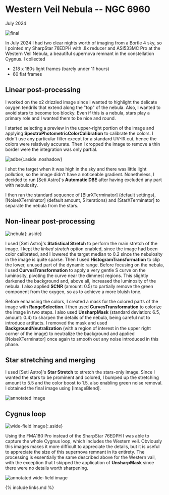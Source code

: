 # Western Veil Nebula -- NGC 6960

July 2024

![final](final.png)

In July 2024 I had two clear nights worth of imaging from a Bortle 4 sky, so I
pointed my SharpStar 76EDPH with .8x reducer and ASI533MC Pro at the Western
Veil Nebula, a beautiful supernova remnant in the constellation Cygnus. I
collected

* 218 x 180s light frames (barely under 11 hours)
* 60 flat frames

## Linear post-processing

I worked on the x2 drizzled image since I wanted to highlight the delicate
oxygen tendrils that extend along the "top" of the nebula. Also, I wanted to
avoid stars to become too blocky. Even if this is a nebula, stars play a primary
role and I wanted them to be nice and round.

I started selecting a preview in the upper-right portion of the image and
applying **SpectroPhotometricColorCalibration** to calibrate the colors. I
didn't use any particular filter except for a standard UV-IR cut, hence the
colors were relatively accurate. Then I cropped the image to remove a thin
border were the integration was only partial.

![adbe](adbe.png){:.aside .noshadow}

I shot the target when it was high in the sky and there was little light
pollution, so the image didn't have a noticeable gradient. Nonetheless, I
decided to run [Seti Astro]'s **Automatic DBE** after having excluded any part
with nebulosity.

I then ran the standard sequence of [BlurXTerminator] (default settings),
[NoiseXTerminator] (default amount, 5 iterations) and [StarXTerminator] to
separate the nebula from the stars.

## Non-linear post-processing

![nebula](nebula.png){:.aside}

I used [Seti Astro]'s **Statistical Stretch** to perform the main stretch of the
image. I kept the *linked stretch* option enabled, since the image had been
color calibrated, and I lowered the target median to 0.2 since the nebulosity in
the image is quite sparse. Then I used **HistogramTransformation** to clip the
lower, unused part of the dynamic range. Before focusing on the nebula, I used
**CurvesTransformation** to apply a very gentle S curve on the luminosity,
pivoting the curve near the dimmest regions. This slightly darkened the
background and, above all, increased the luminosity of the nebula. I also
applied **SCNR** (amount: 0.5) to partially remove the green component from the
oxygen, so as to achieve a more bluish tone.

Before enhancing the colors, I created a mask for the colored parts of the image
with **RangeSelection**. I then used **CurvesTransformation** to colorize the
image in two steps. I also used **UnsharpMask** (standard deviation: 6.5,
amount: 0.4) to sharpen the details of the nebula, being careful not to
introduce artifacts. I removed the mask and used **BackgroundNeutralization**
(with a region of interest in the upper right corner of the image) to neutralize
the background and applied [NoiseXTerminator] once again to smooth out any noise
introduced in this phase.

## Star stretching and merging

I used [Seti Astro]'s **Star Stretch** to stretch the stars-only image. Since I
wanted the stars to be prominent and colored, I bumped up the stretching amount
to 5.5 and the color boost to 1.5, also enabling green noise removal. I obtained
the final image using [ImageBlend].

![annotated image](final_annotated.png)

## Cygnus loop

![wide-field image](loop.png){:.aside}

Using the FMA180 Pro instead of the SharpStar 76EDPH I was able to capture the
whole Cygnus loop, which includes the Western veil. Obviously this images makes
it more difficult to appreciate the details, but it is useful to appreciate the
size of this supernova remnant in its entirety. The processing is essentially
the same described above for the Western vail, with the exception that I skipped
the application of **UnsharpMask** since there were no details worth sharpening.

![annotated wide-field image](loop_annotated.png)

{% include links.md %}
